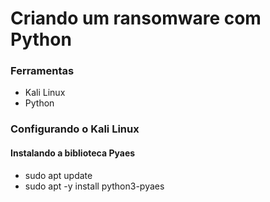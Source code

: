 # Criando um ransomware com Python

### Ferramentas

- Kali Linux
- Python

### Configurando o Kali Linux

#### Instalando a biblioteca Pyaes
- sudo apt update
- sudo apt -y install python3-pyaes
